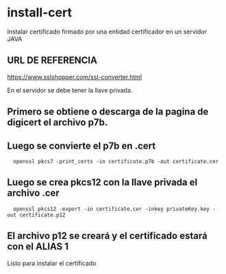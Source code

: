 # install-cert
Instalar certificado firmado por una entidad certificador en un servidor JAVA

## URL DE REFERENCIA
https://www.sslshopper.com/ssl-converter.html

En el servidor se debe tener la llave privada.

## Primero se obtiene o descarga de la pagina de digicert el archivo p7b.

## Luego se convierte el p7b en .cert

      openssl pkcs7 -print_certs -in certificate.p7b -out certificate.cer

## Luego se crea pkcs12 con la llave privada el archivo .cer

      openssl pkcs12 -export -in certificate.cer -inkey privateKey.key -out certificate.p12
      
## El archivo p12 se creará y el certificado estará con el ALIAS 1


Listo para instalar el certificado


